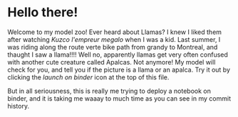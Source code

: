 # Hello there! 

Welcome to my model zoo! Ever heard about Llamas? I knew I liked them after watching *Kuzco l'empreur megalo* when I was a kid. Last summer, I was riding along the route verte bike path from grandy to Montreal, and thaught I saw a llama!!!! Well no, apparently llamas get very often confused with another cute creature called Apalcas.
Not anymore! My model will check for you, and tell you if the picture is a llama or an apalca. Try it out by clicking the *launch on binder* icon at the top of this file. 

But in all seriousness, this is really me trying to deploy a notebook on binder, and it is taking me waaay to much time as you can see in my commit history. 